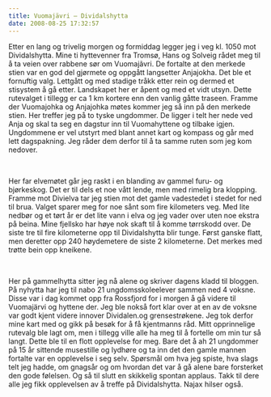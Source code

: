```yaml
---
title: Vuomajävri – Dividalshytta
date: 2008-08-25 17:32:57
---
```


<meta http-equiv="CONTENT-TYPE" content="text/html; charset=utf-8" /> 	<title></title> 	<meta name="GENERATOR" content="OpenOffice.org 2.4  (Unix)" />

<style type="text/css"> 	<!-- 		@page { size: 21cm 29.7cm; margin: 2cm } 		P { margin-bottom: 0.21cm } 	--> 	</style>
<p style="margin-bottom: 0cm">Etter en lang og trivelig morgen og formiddag legger jeg i veg kl. 1050 mot Dividalshytta. Mine ti hyttevenner fra Tromsø, Hans og Solveig rådet meg til å ta veien over rabbene sør om Vuomajãvri. De fortalte at den merkede stien var en god del gjørmete og oppgått langsetter Anjajokha. Det ble et fornuftig valg. Lettgått og med stadige tråkk etter rein og dermed et stisystem å gå etter. Landskapet her er åpent og med et vidt utsyn. Dette rutevalget i tillegg er ca 1 km kortere enn den vanlig gåtte traseen. Framme der Vuomajohka og Anjajohka møtes kommer jeg så inn på den merkede stien. Her treffer jeg på to tyske ungdommer. De ligger i telt her nede ved Anja og skal ta seg en dagstur inn til Vuomahyttene og tilbake igjen. Ungdommene er vel utstyrt med blant annet kart og kompass og går med lett dagspakning. Jeg råder dem derfor til å ta samme ruten som jeg kom nedover.</p>
<p style="margin-bottom: 0cm">&nbsp;</p>
<p style="margin-bottom: 0cm">Her far elvemøtet går jeg raskt i en blanding av gammel furu- og bjørkeskog. Det er til dels et noe vått lende, men med rimelig bra klopping. Framme mot Divielva tar jeg stien mot det gamle vadestedet i stedet for ned til brua. Valget sparer meg for noe sånt som fire kilometers veg. Med lite nedbør og et tørt år er det lite vann i elva og jeg vader over uten noe ekstra på beina. Mine fjellsko har høye nok skaft til å komme tørrskodd over. De siste tre til fire kilometerne opp til Dividalshytta blir tunge. Først ganske flatt, men deretter opp 240 høydemetere de siste 2 kilometerne. Det merkes med trøtte bein opp kneikene.</p>
<p style="margin-bottom: 0cm">&nbsp;</p>
<p style="margin-bottom: 0cm">Her på gammelhytta sitter jeg nå alene og skriver dagens kladd til bloggen. På nyhytta har jeg til nabo 21 ungdomsskoleelever sammen ned 4 voksne. Disse var i dag kommet opp fra Rossfjord for i morgen å gå videre til Vuomajärvi og hyttene der. Jeg ble nokså fort klar over at en av de voksne var godt kjent videre innover Dividalen.og grensestrøkene. Jeg tok derfor mine kart med og gikk på besøk for å få kjentmanns råd. Mitt opprinnelige rutevalg ble lagt om, men i tillegg ville alle ha meg til å fortelle om min tur så langt. Dette ble til en flott opplevelse for meg. Bare det å ah 21 ungdommer på 15 år sittende musestille og lydhøre og ta inn det den gamle mannen fortalte var en opplevelse i seg selv. Spørsmål om hva jeg spiste, hva slags telt jeg hadde, om gnagsår og om hvordan det var å gå alene bare forsterket den gode følelsen. Og så til slutt en skikkelig spontan applaus. Takk til dere alle jeg fikk opplevelsen av å treffe på Dividalshytta. Najax hilser også.</p>
<p style="margin-bottom: 0cm">&nbsp;</p>
<p style="margin-bottom: 0cm">&nbsp;</p>
<p style="margin-bottom: 0cm">&nbsp;</p>
<p style="margin-bottom: 0cm">&nbsp;</p>
